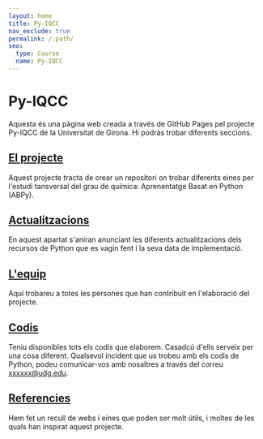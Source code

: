 ```yaml
---
layout: home
title: Py-IQCC
nav_exclude: true
permalink: /:path/
seo:
  type: Course
  name: Py-IQCC
---
```


# **Py-IQCC**

Aquesta és una pàgina web creada a través de GitHub Pages pel projecte Py-IQCC de la Universitat de Girona. Hi podràs trobar diferents seccions.

## [El projecte](WEB/about.md)
Aquest projecte tracta de crear un repositori on trobar diferents eines per l'estudi tansversal del grau de química: Aprenentatge Basat en Python (ABPy).

## [Actualitzacions](WEB/actualitzacions.md)
En aquest apartat s'aniran anunciant les diferents actualitzacions dels recursos de Python que es vagin fent i la seva data de implementació.

## [L'equip](WEB/equip.md)
Aquí trobareu a totes les persones que han contribuit en l'elaboració del projecte.

## [Codis](docs/codis/Codis.md)
Teniu disponibles tots els codis que elaborem. Casadcú d'ells serveix per una cosa diferent. Qualsevol incident que us trobeu amb els codis de Python, podeu comunicar-vos amb nosaltres a través del correu xxxxxx@udg.edu.


## [Referencies](WEB/Referencies.md)
Hem fet un recull de webs i eines que poden ser molt útils, i moltes de les quals han inspirat aquest projecte.
